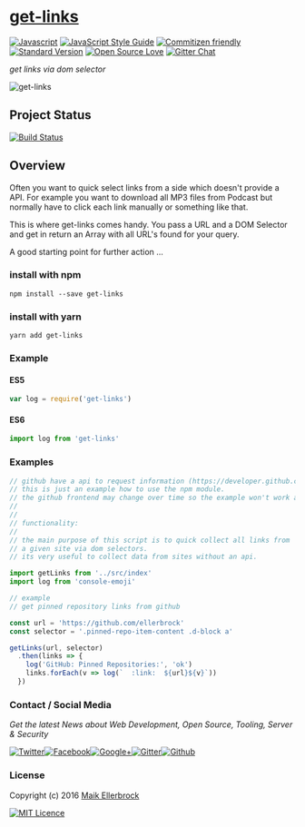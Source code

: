 # [get-links](https://www.npmjs.com/package/get-links)

[![Javascript](https://badges.frapsoft.com/javascript/code/javascript.svg?v=100)](https://github.com/ellerbrock/javascript-badges/) [![JavaScript Style Guide](https://img.shields.io/badge/code%20style-standard-brightgreen.svg)](https://github.com/ellerbrock/javascript-badges/) [![Commitizen friendly](https://img.shields.io/badge/commitizen-friendly-brightgreen.svg)](http://commitizen.github.io/cz-cli/) [![Standard Version](https://img.shields.io/badge/release-standard%20version-brightgreen.svg)](https://github.com/conventional-changelog/standard-version) [![Open Source Love](https://badges.frapsoft.com/os/v1/open-source.svg?v=102)](https://github.com/ellerbrock/open-source-badges/) [![Gitter Chat](https://badges.gitter.im/frapsoft/frapsoft.svg)](https://gitter.im/frapsoft/frapsoft/)

_get links via dom selector_

![get-links](https://github.frapsoft.com/top/get-links.jpg)

## Project Status

[![Build Status](https://travis-ci.org/ellerbrock/get-links.svg?branch=master)](https://travis-ci.org/ellerbrock/get-links)

## Overview

Often you want to quick select links from a side which doesn't provide a API.
For example you want to download all MP3 files from Podcast but normally have
to click each link manually or something like that.

This is where get-links comes handy.
You pass a URL and a DOM Selector and get in return an Array with all
URL's found for your query.

A good starting point for further action ...

### install with npm

`npm install --save get-links`

### install with yarn

`yarn add get-links`

### Example

#### ES5

```javascript
var log = require('get-links')
```

#### ES6

```javascript
import log from 'get-links'
```

### Examples

```javascript
// github have a api to request information (https://developer.github.com/v3/)
// this is just an example how to use the npm module.
// the github frontend may change over time so the example won't work anymore.
//
//
// functionality:
//
// the main purpose of this script is to quick collect all links from
// a given site via dom selectors.
// its very useful to collect data from sites without an api.

import getLinks from '../src/index'
import log from 'console-emoji'

// example
// get pinned repository links from github

const url = 'https://github.com/ellerbrock'
const selector = '.pinned-repo-item-content .d-block a'

getLinks(url, selector)
  .then(links => {
    log('GitHub: Pinned Repositories:', 'ok')
    links.forEach(v => log(`  :link:  ${url}${v}`))
  })
```

### Contact / Social Media

_Get the latest News about Web Development, Open Source, Tooling, Server & Security_

[![Twitter](https://github.frapsoft.com/social/twitter.png)](https://twitter.com/frapsoft/)[![Facebook](https://github.frapsoft.com/social/facebook.png)](https://www.facebook.com/frapsoft/)[![Google+](https://github.frapsoft.com/social/google-plus.png)](https://plus.google.com/116540931335841862774)[![Gitter](https://github.frapsoft.com/social/gitter.png)](https://gitter.im/frapsoft/frapsoft/)[![Github](https://github.frapsoft.com/social/github.png)](https://github.com/ellerbrock/)

### License

Copyright (c) 2016 [Maik Ellerbrock](https://github.com/ellerbrock/)

[![MIT Licence](https://badges.frapsoft.com/os/mit/mit-125x28.png?v=102)](https://opensource.org/licenses/mit-license.php)